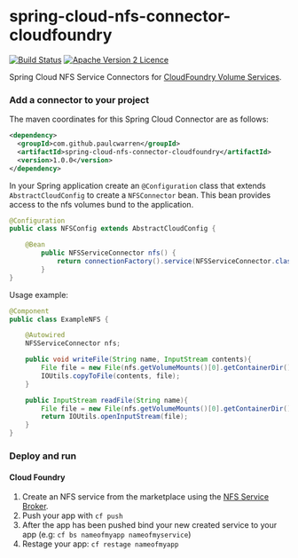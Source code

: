 # spring-cloud-nfs-connector-cloudfoundry
[![Build Status](https://travis-ci.org/paulcwarren/spring-cloud-nfs-connector-cloudfoundry.svg?branch=master)](https://travis-ci.org/paulcwarren/spring-cloud-nfs-connector-cloudfoundry)
[![Apache Version 2 Licence](http://img.shields.io/:license-Apache%20v2-blue.svg)](https://opensource.org/licenses/Apache-2.0)

Spring Cloud NFS Service Connectors for [CloudFoundry Volume Services](https://docs.cloudfoundry.org/devguide/services/using-vol-services.html).

### Add a connector to your project

The maven coordinates for this Spring Cloud Connector are as follows:

```xml
<dependency>
  <groupId>com.github.paulcwarren</groupId>
  <artifactId>spring-cloud-nfs-connector-cloudfoundry</artifactId>
  <version>1.0.0</version>
</dependency>
```

In your Spring application create an `@Configuration` class that extends `AbstractCloudConfig` to create a `NFSConnector` bean.  This bean provides access to the nfs volumes bund to the application. 

```java
@Configuration
public class NFSConfig extends AbstractCloudConfig {

	@Bean
    	public NFSServiceConnector nfs() {
        	return connectionFactory().service(NFSServiceConnector.class);
    	}
}
```

Usage example:

```java
@Component
public class ExampleNFS {

    @Autowired
    NFSServiceConnector nfs;

    public void writeFile(String name, InputStream contents){
    	File file = new File(nfs.getVolumeMounts()[0].getContainerDir(), name);
        IOUtils.copyToFile(contents, file);
    }

    public InputStream readFile(String name){
    	File file = new File(nfs.getVolumeMounts()[0].getContainerDir(), name);
        return IOUtils.openInputStream(file);
    }
}
```

### Deploy and run

#### Cloud Foundry

1. Create an NFS service from the marketplace using the [NFS Service Broker](http://github.com/cloudfoundry/nfs-volume-release).
2. Push your app with `cf push`
3. After the app has been pushed bind your new created service to your app (e.g: `cf bs nameofmyapp nameofmyservice`)
4. Restage your app: `cf restage nameofmyapp`

